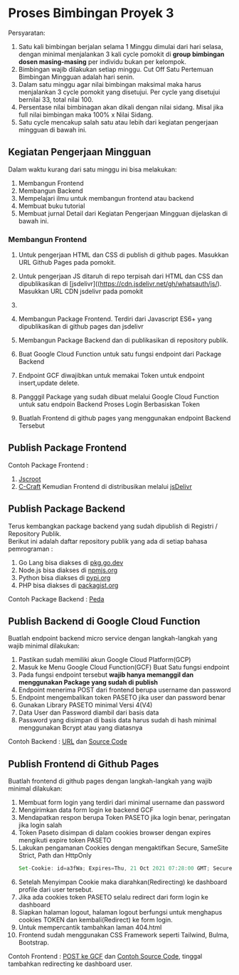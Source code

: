 # Proses Bimbingan Proyek 3
Persyaratan:
1. Satu kali bimbingan berjalan selama 1 Minggu dimulai dari hari selasa, dengan minimal menjalankan 3 kali cycle pomokit di **group bimbingan dosen masing-masing** per individu bukan per kelompok.
2. Bimbingan wajib dilakukan setiap minggu. Cut Off Satu Pertemuan Bimbingan Mingguan adalah hari senin.
3. Dalam satu minggu agar nilai bimbingan maksimal maka harus menjalankan 3 cycle pomokit yang disetujui. Per cycle yang disetujui bernilai 33, total nilai 100.
4. Persentase nilai bimbinagan akan dikali dengan nilai sidang. Misal jika full nilai bimbingan maka 100% x Nilai Sidang.
5. Satu cycle mencakup salah satu atau lebih dari kegiatan pengerjaan mingguan di bawah ini.

## Kegiatan Pengerjaan Mingguan
Dalam waktu kurang dari satu minggu ini bisa melakukan:
1. Membangun Frontend
2. Membangun Backend
3. Mempelajari ilmu untuk membangun frontend atau backend
4. Membuat buku tutorial
5. Membuat jurnal
Detail dari Kegiatan Pengerjaan Mingguan dijelaskan di bawah ini.

### Membangun Frontend
1. Untuk pengerjaan HTML dan CSS di publish di github pages. Masukkan URL Github Pages pada pomokit.
2. Untuk pengerjaan JS ditaruh di repo terpisah dari HTML dan CSS dan dipublikasikan di [jsdelivr]((https://cdn.jsdelivr.net/gh/whatsauth/js/). Masukkan URL CDN jsdelivr pada pomokit
3. 
 

1. Membangun Package Frontend. Terdiri dari Javascript ES6+ yang dipublikasikan di github pages dan jsdelivr
2. Membangun Package Backend dan di publikasikan di repository publik. 
3. Buat Google Cloud Function untuk satu fungsi endpoint dari Package Backend
4. Endpoint GCF diwajibkan untuk memakai Token untuk endpoint insert,update delete.
5. Pangggil Package yang sudah dibuat melalui Google Cloud Function untuk satu endpoin Backend Proses Login Berbasiskan Token
6. Buatlah Frontend di github pages yang menggunakan endpoint Backend Tersebut


## Publish Package Frontend
Contoh Package Frontend : 
1. [Jscroot](https://jscroot.github.io/)
2. [C-Craft](https://c-craftjs.github.io/) 
Kemudian Frontend di distribusikan melalui [jsDelivr](https://www.jsdelivr.com/)

## Publish Package Backend

Terus kembangkan package backend yang sudah dipublish di Registri / Repository Publik.   
Berikut ini adalah daftar repository publik yang ada di setiap bahasa pemrograman :
1. Go Lang bisa diakses di [pkg.go.dev](https://pkg.go.dev/)
2. Node.js bisa diakses di [npmjs.org](https://www.npmjs.com/)
3. Python bisa diakses di [pypi.org](https://pypi.org/)
4. PHP bisa diakses di [packagist.org](https://packagist.org/)

Contoh Package Backend : [Peda](https://pkg.go.dev/github.com/petapedia/peda)

## Publish Backend di Google Cloud Function

Buatlah endpoint backend micro service dengan langkah-langkah yang wajib minimal dilakukan:
1. Pastikan sudah memiliki akun Google Cloud Platform(GCP)
2. Masuk ke Menu Google Cloud Function(GCF) Buat Satu fungsi endpoint
3. Pada fungsi endpoint tersebut **wajib hanya memanggil dan menggunakan Package yang sudah di publish**
4. Endpoint menerima POST dari frontend berupa username dan password
5. Endpoint mengembalikan token PASETO jika user dan password benar
6. Gunakan Library PASETO minimal Versi 4(V4)
7. Data User dan Password diambil dari basis data
8. Password yang disimpan di basis data harus sudah di hash minimal menggunakan Bcrypt atau yang diatasnya

Contoh Backend : [URL](https://asia-southeast2-awangga.cloudfunctions.net/petapedia-post) dan [Source Code](https://petapedia.github.io/gcf/post/)

## Publish Frontend di Github Pages

Buatlah frontend di github pages dengan langkah-langkah yang wajib minimal dilakukan:
1. Membuat form login yang terdiri dari minimal username dan password
2. Mengirimkan data form login ke backend GCF
3. Mendapatkan respon berupa Token PASETO jika login benar, peringatan jika login salah
4. Token Paseto disimpan di dalam cookies browser dengan expires mengikuti expire token PASETO
5. Lakukan pengamanan Cookies dengan mengaktifkan Secure, SameSite Strict, Path dan HttpOnly
   ```js
   Set-Cookie: id=a3fWa; Expires=Thu, 21 Oct 2021 07:28:00 GMT; Secure; HttpOnly; SameSite=Strict
   ```
6. Setelah Menyimpan Cookie maka diarahkan(Redirecting) ke dashboard profile dari user tersebut.
7. Jika ada cookies token PASETO selalu redirect dari form login ke dashboard
8. Siapkan halaman logout, halaman logout berfungsi untuk menghapus cookies TOKEN dan kembali(Redirect) ke form login.
9. Untuk mempercantik tambahkan laman 404.html
10. Frontend sudah menggunakan CSS Framework seperti Tailwind, Bulma, Bootstrap.

Contoh Frontend : [POST ke GCF](https://jscroot.github.io/examples/api/post/togcf/) dan [Contoh Source Code](https://jscroot.github.io/examples/api/), tinggal tambahkan redirecting ke dashboard user.
